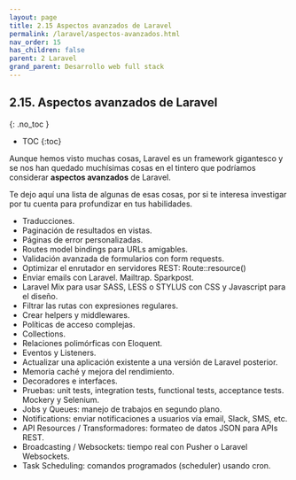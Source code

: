 ```yaml
---
layout: page
title: 2.15 Aspectos avanzados de Laravel
permalink: /laravel/aspectos-avanzados.html
nav_order: 15
has_children: false
parent: 2 Laravel
grand_parent: Desarrollo web full stack
---
```


## 2.15. Aspectos avanzados de Laravel
{: .no_toc }

- TOC
{:toc}

Aunque hemos visto muchas cosas, Laravel es un framework gigantesco y se nos han quedado muchísimas cosas en el tintero que podríamos considerar **aspectos avanzados** de Laravel.

Te dejo aquí una lista de algunas de esas cosas, por si te interesa investigar por tu cuenta para profundizar en tus habilidades.

* Traducciones.
* Paginación de resultados en vistas.
* Páginas de error personalizadas.
* Routes model bindings para URLs amigables.
* Validación avanzada de formularios con form requests.
* Optimizar el enrutador en servidores REST: Route::resource()
* Enviar emails con Laravel. Mailtrap. Sparkpost.
* Laravel Mix para usar SASS, LESS o STYLUS con CSS y Javascript para el diseño.
* Filtrar las rutas con expresiones regulares.
* Crear helpers y middlewares.
* Políticas de acceso complejas.
* Collections.
* Relaciones polimórficas con Eloquent.
* Eventos y Listeners.
* Actualizar una aplicación existente a una versión de Laravel posterior.
* Memoria caché y mejora del rendimiento.
* Decoradores e interfaces.
* Pruebas: unit tests, integration tests, functional tests, acceptance tests. Mockery y Selenium.
* Jobs y Queues: manejo de trabajos en segundo plano.
* Notifications: enviar notificaciones a usuarios vía email, Slack, SMS, etc.
* API Resources / Transformadores: formateo de datos JSON para APIs REST.
* Broadcasting / Websockets: tiempo real con Pusher o Laravel Websockets.
* Task Scheduling: comandos programados (scheduler) usando cron.
